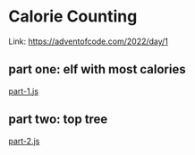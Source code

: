 # Calorie Counting

Link: https://adventofcode.com/2022/day/1

## part one: elf with most calories
[part-1.js](part-1.js)

## part two: top tree
[part-2.js](part-2.js)
